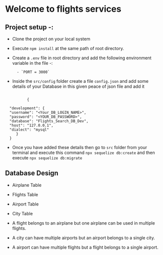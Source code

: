 # Welcome to flights services

## Project setup -:

- Clone the project on your local system
- Execute `npm install` at the same path of root directory.
- Create a `.env` file in root directory and add the following environment variable in the file -:

        - `PORT = 3000`

- Inside the `src/config` folder create a file `config.json` and add some details of your Database in this given peace of json file and add it

```

          {

  "development": {
  "username": "<Your_DB_LOGIN_NAME>",
  "password": "<YOUR_DB_PASSWORD>",
  "database": "Flights_Search_DB_Dev",
  "host": "127.0.0.1",
  "dialect": "mysql"
     }
  }

```

- Once you have added these details then go to `src` folder from your terminal and execute this command `npx sequelize db:create`
and then execute 
`npx sequelize db:migrate`


## Database Design

 - Airplane Table
 - Flights Table
 - Airport Table
 - City Table

 - A flight belongs to an airplane but one airplane can be used in multiple flights.
 - A city can have multiple airports but an airport belongs to a single city.
 - A airport can have multiple flights but a flight belongs to a single airport.